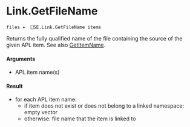 # Link.GetFileName

    files ←  ⎕SE.Link.GetFileName items

Returns the fully qualified name of the file containing the source of the given APL item.  See also [GetItemName](Link.GetItemName.md).

#### Arguments

- APL item name(s)

#### Result

- for each APL item name: 
  - if item does not exist or does not belong to a linked namespace: empty vector
  - otherwise: file name that the item is linked to